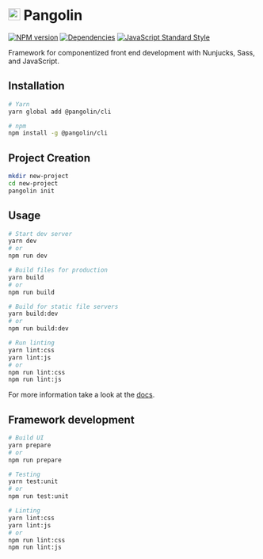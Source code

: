 # <img alt="" src="https://cdn.rawgit.com/pangolinjs/brand/master/icon/icon.svg" width="24"> Pangolin

[![NPM version][npm-image]][npm-url]
[![Dependencies][dependencies-image]][npm-url]
[![JavaScript Standard Style][standard-image]][standard-url]

Framework for componentized front end development with Nunjucks, Sass, and JavaScript.


## Installation

```bash
# Yarn
yarn global add @pangolin/cli

# npm
npm install -g @pangolin/cli
```


## Project Creation

```bash
mkdir new-project
cd new-project
pangolin init
```


## Usage

```bash
# Start dev server
yarn dev
# or
npm run dev

# Build files for production
yarn build
# or
npm run build

# Build for static file servers
yarn build:dev
# or
npm run build:dev

# Run linting
yarn lint:css
yarn lint:js
# or
npm run lint:css
npm run lint:js
```

For more information take a look at the [docs](https://pangolinjs.org).


## Framework development

```bash
# Build UI
yarn prepare
# or
npm run prepare

# Testing
yarn test:unit
# or
npm run test:unit

# Linting
yarn lint:css
yarn lint:js
# or
npm run lint:css
npm run lint:js
```


[npm-image]: https://img.shields.io/npm/v/@pangolin/core.svg?style=flat-square
[npm-url]: https://www.npmjs.com/package/@pangolin/core

[dependencies-image]: https://img.shields.io/david/pangolinjs/core.svg?style=flat-square

[standard-image]: https://img.shields.io/badge/code_style-standard-brightgreen.svg?style=flat-square
[standard-url]: https://standardjs.com
